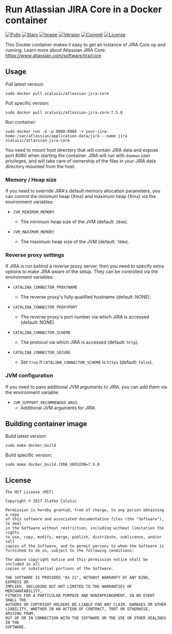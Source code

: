 # Run Atlassian JIRA Core in a Docker container

[![Pulls](https://img.shields.io/docker/pulls/zcalusic/atlassian-jira-core.svg)](https://hub.docker.com/r/zcalusic/atlassian-jira-core/)
[![Stars](https://img.shields.io/docker/stars/zcalusic/atlassian-jira-core.svg)](https://hub.docker.com/r/zcalusic/atlassian-jira-core/)
[![Image](https://images.microbadger.com/badges/image/zcalusic/atlassian-jira-core.svg)](https://microbadger.com/images/zcalusic/atlassian-jira-core/)
[![Version](https://images.microbadger.com/badges/version/zcalusic/atlassian-jira-core.svg)](https://microbadger.com/images/zcalusic/atlassian-jira-core/)
[![Commit](https://images.microbadger.com/badges/commit/zcalusic/atlassian-jira-core.svg)](https://microbadger.com/images/zcalusic/atlassian-jira-core/)
[![License](https://images.microbadger.com/badges/license/zcalusic/atlassian-jira-core.svg)](https://microbadger.com/images/zcalusic/atlassian-jira-core/)

This Docker container makes it easy to get an instance of JIRA Core up and running.  Learn more about Atlassian JIRA Core: <https://www.atlassian.com/software/jira/core>

## Usage

Pull latest version:

```
sudo docker pull zcalusic/atlassian-jira-core
```

Pull specific version:

```
sudo docker pull zcalusic/atlassian-jira-core:7.5.0
```

Run container:

```
sudo docker run -d -p 8080:8080 -v your-jira-home:/var/atlassian/application-data/jira --name jira zcalusic/atlassian-jira-core
```

You need to mount host directory that will contain JIRA data and expose port 8080 when starting the container.  JIRA will run with ```daemon``` user privileges, and will take care of ownership of the files in your JIRA data directory mounted from the host.

### Memory / Heap size

If you need to override JIRA's default memory allocation parameters, you can control the minimum heap (Xms) and maximum heap (Xmx) via the environment variables:

* `JVM_MINIMUM_MEMORY`
  * The minimum heap size of the JVM (default: `384m`).

* `JVM_MAXIMUM_MEMORY`
  * The maximum heap size of the JVM (default: `768m`).

### Reverse proxy settings

If JIRA is run behind a reverse proxy server, then you need to specify extra options to make JIRA aware of the setup.  They can be controlled via the environment variables:

* `CATALINA_CONNECTOR_PROXYNAME`
  * The reverse proxy's fully qualified hostname (default: NONE).

* `CATALINA_CONNECTOR_PROXYPORT`
  * The reverse proxy's port number via which JIRA is accessed (default: NONE).

* `CATALINA_CONNECTOR_SCHEME`
  * The protocol via which JIRA is accessed (default: `http`).

* `CATALINA_CONNECTOR_SECURE`
  * Set `true` if `CATALINA_CONNECTOR_SCHEME` is `https` (default: `false`).

### JVM configuration

If you need to pass additional JVM arguments to JIRA, you can add them via the environment variable:

* `JVM_SUPPORT_RECOMMENDED_ARGS`
  * Additional JVM arguments for JIRA.

## Building container image

Build latest version:

```
sudo make docker_build
```

Build specific version:

```
sudo make docker_build JIRA_VERSION=7.5.0
```

## License

```
The MIT License (MIT)

Copyright © 2017 Zlatko Čalušić

Permission is hereby granted, free of charge, to any person obtaining a copy
of this software and associated documentation files (the "Software"), to deal
in the Software without restriction, including without limitation the rights
to use, copy, modify, merge, publish, distribute, sublicense, and/or sell
copies of the Software, and to permit persons to whom the Software is
furnished to do so, subject to the following conditions:

The above copyright notice and this permission notice shall be included in all
copies or substantial portions of the Software.

THE SOFTWARE IS PROVIDED "AS IS", WITHOUT WARRANTY OF ANY KIND, EXPRESS OR
IMPLIED, INCLUDING BUT NOT LIMITED TO THE WARRANTIES OF MERCHANTABILITY,
FITNESS FOR A PARTICULAR PURPOSE AND NONINFRINGEMENT. IN NO EVENT SHALL THE
AUTHORS OR COPYRIGHT HOLDERS BE LIABLE FOR ANY CLAIM, DAMAGES OR OTHER
LIABILITY, WHETHER IN AN ACTION OF CONTRACT, TORT OR OTHERWISE, ARISING FROM,
OUT OF OR IN CONNECTION WITH THE SOFTWARE OR THE USE OR OTHER DEALINGS IN THE
SOFTWARE.
```
